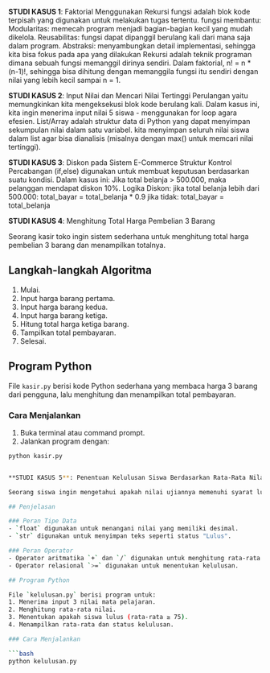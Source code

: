 **STUDI KASUS 1**: Faktorial Menggunakan Rekursi
fungsi adalah blok kode terpisah yang digunakan untuk melakukan tugas tertentu. fungsi membantu:
Modularitas: memecah program menjadi bagian-bagian kecil yang mudah dikelola.
Reusabilitas: fungsi dapat dipanggil berulang kali dari mana saja dalam program.
Abstraksi: menyambungkan detail implementasi, sehingga kita bisa fokus pada apa yang dilakukan
Rekursi adalah teknik programan dimana sebuah fungsi memanggil dirinya sendiri. Dalam faktorial, n! = n * (n-1)!, sehingga bisa dihitung dengan memanggila fungsi itu sendiri dengan nilai yang lebih kecil sampai n = 1.


**STUDI KASUS 2**: Input Nilai dan Mencari Nilai Tertinggi
Perulangan yaitu memungkinkan kita mengeksekusi blok kode berulang kali. Dalam kasus ini, kita ingin menerima input nilai 5 siswa - menggunakan for loop agara efesien.
List/Array adalah struktur data di Python yang dapat menyimpan sekumpulan nilai dalam satu variabel. kita menyimpan seluruh nilai siswa dalam list agar bisa dianalisis (misalnya dengan max() untuk memcari nilai tertinggi).


**STUDI KASUS 3**: Diskon pada Sistem E-Commerce
Struktur Kontrol Percabangan (if,else) digunakan untuk membuat keputusan berdasarkan suatu kondisi.
Dalam kasus ini: Jika total belanja > 500.000, maka pelanggan mendapat diskon 10%.
Logika Diskon:
jika total belanja lebih dari 500.000:
total_bayar = total_belanja * 0.9
jika tidak:
total_bayar = total_belanja


**STUDI KASUS 4**: Menghitung Total Harga Pembelian 3 Barang

Seorang kasir toko ingin sistem sederhana untuk menghitung total harga pembelian 3 barang dan menampilkan totalnya.

## Langkah-langkah Algoritma

1. Mulai.
2. Input harga barang pertama.
3. Input harga barang kedua.
4. Input harga barang ketiga.
5. Hitung total harga ketiga barang.
6. Tampilkan total pembayaran.
7. Selesai.

## Program Python

File `kasir.py` berisi kode Python sederhana yang membaca harga 3 barang dari pengguna, lalu menghitung dan menampilkan total pembayaran.

### Cara Menjalankan

1. Buka terminal atau command prompt.
2. Jalankan program dengan:

```bash
python kasir.py


**STUDI KASUS 5**: Penentuan Kelulusan Siswa Berdasarkan Rata-Rata Nilai

Seorang siswa ingin mengetahui apakah nilai ujiannya memenuhi syarat lulus berdasarkan rata-rata nilai dari 3 mata pelajaran.

## Penjelasan

### Peran Tipe Data
- `float` digunakan untuk menangani nilai yang memiliki desimal.
- `str` digunakan untuk menyimpan teks seperti status "Lulus".

### Peran Operator
- Operator aritmatika `+` dan `/` digunakan untuk menghitung rata-rata.
- Operator relasional `>=` digunakan untuk menentukan kelulusan.

## Program Python

File `kelulusan.py` berisi program untuk:
1. Menerima input 3 nilai mata pelajaran.
2. Menghitung rata-rata nilai.
3. Menentukan apakah siswa lulus (rata-rata ≥ 75).
4. Menampilkan rata-rata dan status kelulusan.

### Cara Menjalankan

```bash
python kelulusan.py


